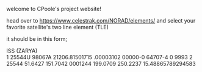 welcome to CPoole's project website!

head over to https://www.celestrak.com/NORAD/elements/ and select your favorite satellite's two line element (TLE)

it should be in this form;

ISS (ZARYA)             
1 25544U 98067A   21206.81501715  .00003102  00000-0  64707-4 0  9993
2 25544  51.6427 151.7042 0001244 199.0709 250.2237 15.48865789294583
